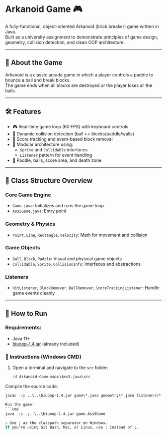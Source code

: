 # Arkanoid Game 🎮

A fully-functional, object-oriented Arkanoid (brick breaker) game written in Java.  
Built as a university assignment to demonstrate principles of game design, geometry, collision detection, and clean OOP architecture.

---

## 🧠 About the Game

Arkanoid is a classic arcade game in which a player controls a paddle to bounce a ball and break blocks.  
The game ends when all blocks are destroyed or the player loses all the balls.

---

## 🛠️ Features

- 🎮 Real-time game loop (60 FPS) with keyboard controls
- 🧱 Dynamic collision detection (ball ↔ blocks/paddle/walls)
- 🎯 Score tracking and event-based block removal
- 🧩 Modular architecture using:
  - `Sprite` and `Collidable` interfaces
  - `Listener` pattern for event handling
- 🎨 Paddle, balls, score area, and death zone

---

## 🧩 Class Structure Overview

### Core Game Engine
- `Game.java`: Initializes and runs the game loop
- `Ass5Game.java`: Entry point

### Geometry & Physics
- `Point`, `Line`, `Rectangle`, `Velocity`: Math for movement and collision

### Game Objects
- `Ball`, `Block`, `Paddle`: Visual and physical game objects
- `Collidable`, `Sprite`, `CollisionInfo`: Interfaces and abstractions

### Listeners
- `HitListener`, `BlockRemover`, `BallRemover`, `ScoreTrackingListener`: Handle game events cleanly

---

## 🚀 How to Run

### Requirements:
- Java 11+
- [biuoop-1.4.jar](https://github.com/arieh/biuoop) (already included)

### 🧭 Instructions (Windows CMD)

1. Open a terminal and navigate to the `src` folder:
   ```cmd
   cd Arkanoid-Game-main\Ass5.java\src
Compile the source code:
```cmd
javac -cp ..\..\biuoop-1.4.jar game\*.java geometry\*.java listeners\*.java sprites\*.java

Run the game:
```cmd
java -cp .;..\..\biuoop-1.4.jar game.Ass5Game

⚠️ Use ; as the classpath separator on Windows.
If you're using Git Bash, Mac, or Linux, use : instead of ;.
